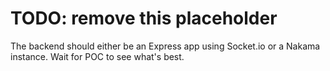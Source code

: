 # TODO: remove this placeholder

The backend should either be an Express app using Socket.io or a Nakama instance. Wait for POC to see what's best.
